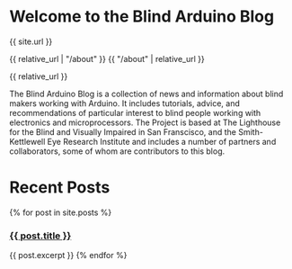 # Welcome to the Blind Arduino Blog

{{ site.url }}

{{ relative_url | "/about" }}
{{ "/about" | relative_url }}

{{ relative_url }}

The Blind Arduino Blog is a collection of news and information about blind makers working with Arduino. It includes tutorials, advice, and recommendations of particular interest to blind people working with electronics and microprocessors. The Project is based at The Lighthouse for the Blind and Visually Impaired in San Franscisco, and the Smith-Kettlewell Eye Research Institute and includes a number of partners and collaborators, some of whom are contributors to this blog.

# Recent Posts

{% for post in site.posts %}
  <h3><a href="{{ post.url }}">{{ post.title }}</a></h3>
  
  {{ post.excerpt }}
  {% endfor %}
  
